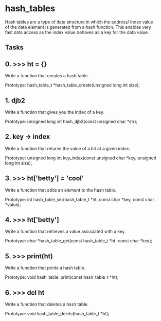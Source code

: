 # hash_tables
Hash tables are a type of data structure in which the address/ index value of the data element is generated from a hash function. This enables very fast data access as the index value behaves as a key for the data value.
## Tasks

## 0. >>> ht = {}

Write a function that creates a hash table.

Prototype: hash_table_t *hash_table_create(unsigned long int size);

## 1. djb2

Write a function that gives you the index of a key.

Prototype: unsigned long int hash_djb2(const unsigned char *str);

## 2. key -> index

Write a function that returns the value of a bit at a given index.

Prototype: unsigned long int key_index(const unsigned char *key, unsigned long int size);

## 3. >>> ht['betty'] = 'cool'

Write a function that adds an element to the hash table.

Prototype: int hash_table_set(hash_table_t *ht, const char *key, const char *value);

## 4. >>> ht['betty']

Write a function that retrieves a value associated with a key.

Prototype: char *hash_table_get(const hash_table_t *ht, const char *key);

## 5. >>> print(ht)

Write a function that prints a hash table.

Prototype: void hash_table_print(const hash_table_t *ht);

## 6. >>> del ht

Write a function that deletes a hash table.

Prototype: void hash_table_delete(hash_table_t *ht);